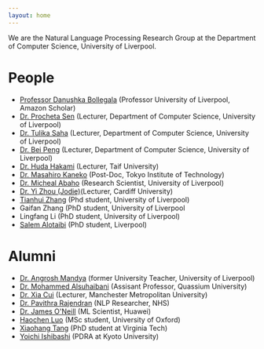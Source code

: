 ```yaml
---
layout: home
---
```


We are the Natural Language Processing Research Group at the Department of Computer Science, University of Liverpool.

# People
- [Professor Danushka Bollegala](https://danushka.net/) (Professor University of Liverpool, Amazon Scholar)
- [Dr. Procheta Sen](https://procheta.github.io/sprocheta/) (Lecturer, Department of Computer Science, University of Liverpool)
- [Dr. Tulika Saha](https://sahatulika15.github.io/index.html) (Lecturer, Department of Computer Science, University of Liverpool)
- [Dr. Bei Peng](https://beipeng.github.io/) (Lecturer, Department of Computer Science, University of Liverpool)
- [Dr. Huda Hakami](https://scholar.google.com/citations?user=c1M8KpwAAAAJ&hl=en) (Lecturer, Taif University)
- [Dr. Masahiro Kaneko](https://sites.google.com/view/masahirokaneko) (Post-Doc, Tokyo Institute of Technology)
- [Dr. Micheal Abaho](https://mykelismyname.github.io/micheal/) (Research Scientist, University of Liverpool)
- [Dr. Yi Zhou (Jodie)](https://jodiechou.github.io)(Lecturer, Cardiff University)
- [Tianhui Zhang](https://avatagarde.github.io/) (Phd student, University of Liverpool)
- Gaifan Zhang (PhD student, University of Liverpool
- Lingfang Li (PhD student, University of Liverpool)
- [Salem Alotaibi](https://salotaibi.github.io/) (PhD student, Liverpool)


# Alumni
- [Dr. Angrosh Mandya](https://scholar.google.com/citations?user=V2IwYWQAAAAJ&hl=en) (former University Teacher, University of Liverpool)
- [Dr. Mohammed Alsuhaibani](https://www.linkedin.com/in/suhibani/?originalSubdomain=sa) (Assisant Professor, Quassium University)
- [Dr. Xia Cui](https://www.linkedin.com/in/xia-cui/) (Lecturer, Manchester Metropolitan University)
- [Dr. Pavithra Rajendran](https://www.linkedin.com/in/pavithra-rajendran-ph-d-1094a675/) (NLP Researcher, NHS)
- [Dr. James O'Neill](https://www.linkedin.com/in/james-o-neill-1923b86b/) (ML Scientist, Huawei)
- [Haochen Luo](https://www.linkedin.com/in/haochen-luo-3a1290188/) (MSc student, University of Oxford)
- [Xiaohang Tang](https://xiaohang-tang.github.io/) (PhD student at Virginia Tech)
- [Yoichi Ishibashi](https://yoichi1484.github.io/) (PDRA at Kyoto University)


